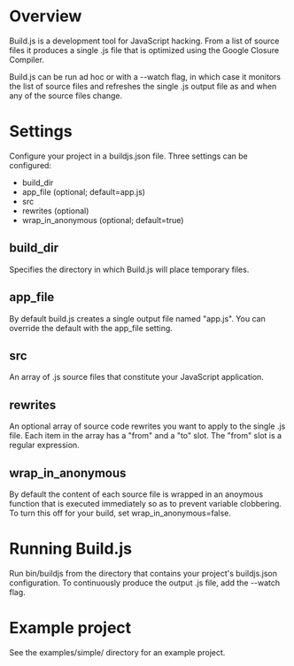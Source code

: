 Overview
========
Build.js is a development tool for JavaScript hacking. From a list of source files it produces a single .js file that is optimized using the Google Closure Compiler.

Build.js can be run ad hoc or with a --watch flag, in which case it monitors the list of source files and refreshes the single .js output file as and when any of the source files change.



Settings
=========
Configure your project in a buildjs.json file. Three settings can be configured:
- build_dir
- app_file (optional; default=app.js)
- src
- rewrites (optional)
- wrap_in_anonymous (optional; default=true)

build_dir
---------
Specifies the directory in which Build.js will place temporary files.


app_file
--------
By default build.js creates a single output file named "app.js". You can override the default with the app_file setting.


src
---
An array of .js source files that constitute your JavaScript application.


rewrites
--------
An optional array of source code rewrites you want to apply to the single .js file.
Each item in the array has a "from" and a "to" slot. The "from" slot is a regular expression.


wrap_in_anonymous
-----------------
By default the content of each source file is wrapped in an anoymous function that is executed immediately so as to prevent variable clobbering. To turn this off for your build, set wrap_in_anonymous=false.


Running Build.js
================
Run bin/buildjs from the directory that contains your project's buildjs.json configuration.
To continuously produce the output .js file, add the --watch flag.


Example project
===============
See the examples/simple/ directory for an example project. 

